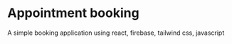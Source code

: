 # Appointment booking

A simple booking application using react, firebase, tailwind css, javascript

